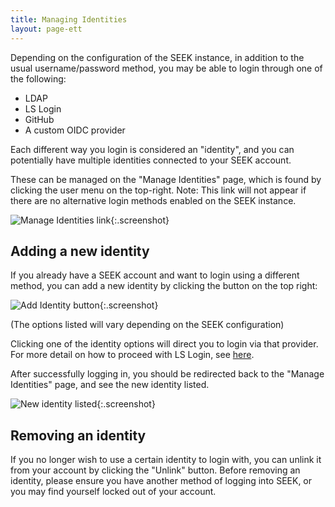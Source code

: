 ```yaml
---
title: Managing Identities
layout: page-ett
---
```



Depending on the configuration of the SEEK instance, in addition to the usual username/password method, 
you may be able to login through one of the following: 
 * LDAP
 * LS Login
 * GitHub
 * A custom OIDC provider
 
Each different way you login is considered an "identity", and you can potentially have multiple identities connected
to your SEEK account.

These can be managed on the "Manage Identities" page, which is found by clicking the user menu on the top-right.
Note: This link will not appear if there are no alternative login methods enabled on the SEEK instance.

![Manage Identities link](/images/user-guide/omniauth/manage_identities.png){:.screenshot}

<a name="add-identity"></a>
## Adding a new identity

If you already have a SEEK account and want to login using a different method, you can add a new identity by clicking the button on the top right:

![Add Identity button](/images/user-guide/omniauth/add_identity.png){:.screenshot}

(The options listed will vary depending on the SEEK configuration)

Clicking one of the identity options will direct you to login via that provider. 
For more detail on how to proceed with LS Login, see [here](aai#aai-flow).

After successfully logging in, you should be redirected back to the "Manage Identities" page, and see the new identity listed.

![New identity listed](/images/user-guide/omniauth/identity_added.png){:.screenshot}

## Removing an identity

If you no longer wish to use a certain identity to login with, you can unlink it from your account by clicking the "Unlink" button.
Before removing an identity, please ensure you have another method of logging into SEEK, or you may find yourself locked out of your account.
